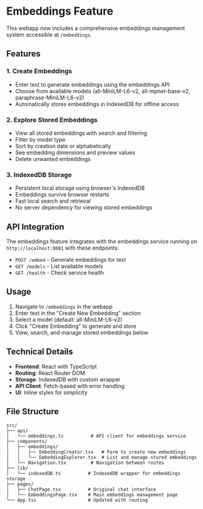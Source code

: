# Embeddings Feature

This webapp now includes a comprehensive embeddings management system accessible at `/embeddings`.

## Features

### 1. Create Embeddings
- Enter text to generate embeddings using the embeddings API
- Choose from available models (all-MiniLM-L6-v2, all-mpnet-base-v2, paraphrase-MiniLM-L6-v2)
- Automatically stores embeddings in IndexedDB for offline access

### 2. Explore Stored Embeddings
- View all stored embeddings with search and filtering
- Filter by model type
- Sort by creation date or alphabetically
- See embedding dimensions and preview values
- Delete unwanted embeddings

### 3. IndexedDB Storage
- Persistent local storage using browser's IndexedDB
- Embeddings survive browser restarts
- Fast local search and retrieval
- No server dependency for viewing stored embeddings

## API Integration

The embeddings feature integrates with the embeddings service running on `http://localhost:8001` with these endpoints:

- `POST /embed` - Generate embeddings for text
- `GET /models` - List available models
- `GET /health` - Check service health

## Usage

1. Navigate to `/embeddings` in the webapp
2. Enter text in the "Create New Embedding" section
3. Select a model (default: all-MiniLM-L6-v2)
4. Click "Create Embedding" to generate and store
5. View, search, and manage stored embeddings below

## Technical Details

- **Frontend**: React with TypeScript
- **Routing**: React Router DOM
- **Storage**: IndexedDB with custom wrapper
- **API Client**: Fetch-based with error handling
- **UI**: Inline styles for simplicity

## File Structure

```
src/
├── api/
│   └── embeddings.ts          # API client for embeddings service
├── components/
│   ├── embeddings/
│   │   ├── EmbeddingCreator.tsx   # Form to create new embeddings
│   │   └── EmbeddingExplorer.tsx  # List and manage stored embeddings
│   └── Navigation.tsx         # Navigation between routes
├── lib/
│   └── indexedDB.ts          # IndexedDB wrapper for embeddings storage
├── pages/
│   ├── ChatPage.tsx          # Original chat interface
│   └── EmbeddingsPage.tsx    # Main embeddings management page
└── App.tsx                   # Updated with routing
```
